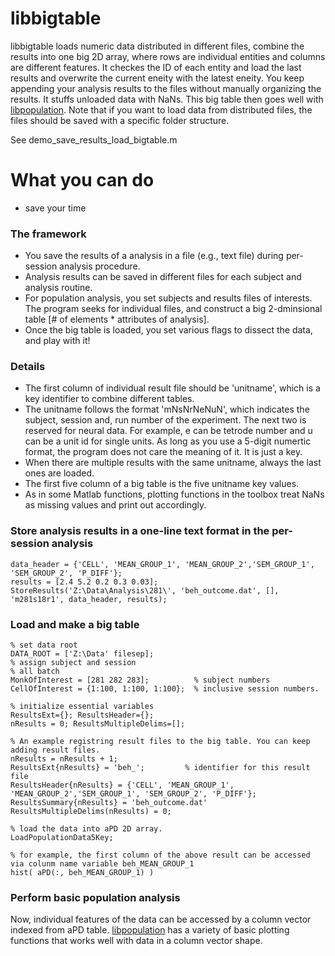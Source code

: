 # libbigtable

libbigtable loads numeric data distributed in different files, combine the results into one big 2D array, where rows are individual entities and columns are different features. It checkes the ID of each entity and load the last results and overwrite the current eneity with the latest eneity. You keep appending your analysis results to the files without manually organizing the results. It stuffs unloaded data with NaNs. This big table then goes well with [libpopulation](https://github.com/hkim09/libkm/tree/master/libpopulation/). Note that if you want to load data from distributed files, the files should be saved with a specific folder structure. 

See demo_save_results_load_bigtable.m

# What you can do

- save your time

### The framework

- You save the results of a analysis in a file (e.g., text file) during per-session analysis procedure.
- Analysis results can be saved in different files for each subject and analysis routine.
- For population analysis, you set subjects and results files of interests. The program seeks for individual files, and construct a big 2-dminsional table [# of elements * attributes of analysis].
- Once the big table is loaded, you set various flags to dissect the data, and play with it!

### Details

- The first column of individual result file should be 'unitname', which is a key identifier to combine different tables.
- The unitname follows the format 'mNsNrNeNuN', which indicates the subject, session and, run number of the experiment. The next two is reserved for neural data. For example, e can be tetrode number and u can be a unit id for single units. As long as you use a 5-digit numertic format, the program does not care the meaning of it. It is just a key.
- When there are multiple results with the same unitname, always the last ones are loaded.
- The first five column of a big table is the five unitname key values.
- As in some Matlab functions, plotting functions in the toolbox treat NaNs as missing values and print out accordingly.

### Store analysis results in a one-line text format in the per-session analysis
```
data_header = {'CELL', 'MEAN_GROUP_1', 'MEAN_GROUP_2','SEM_GROUP_1', 'SEM_GROUP_2', 'P_DIFF'};
results = [2.4 5.2 0.2 0.3 0.03];
StoreResults('Z:\Data\Analysis\281\', 'beh_outcome.dat', [], 'm281s18r1', data_header, results);
```
### Load and make a big table
```
% set data root
DATA_ROOT = ['Z:\Data' filesep];
% assign subject and session
% all batch
MonkOfInterest = [281 282 283];          % subject numbers
CellOfInterest = {1:100, 1:100, 1:100};  % inclusive session numbers.

% initialize essential variables
ResultsExt={}; ResultsHeader={};
nResults = 0; ResultsMultipleDelims=[];

% An example registring result files to the big table. You can keep adding result files.
nResults = nResults + 1;
ResultsExt{nResults} = 'beh_';         % identifier for this result file
ResultsHeader{nResults} = {'CELL', 'MEAN_GROUP_1', 'MEAN_GROUP_2','SEM_GROUP_1', 'SEM_GROUP_2', 'P_DIFF'};
ResultsSummary{nResults} = 'beh_outcome.dat'
ResultsMultipleDelims(nResults) = 0;

% load the data into aPD 2D array. 
LoadPopulationData5Key;

% for example, the first column of the above result can be accessed via colunm name variable beh_MEAN_GROUP_1
hist( aPD(:, beh_MEAN_GROUP_1) )
```
### Perform basic population analysis

Now, individual features of the data can be accessed by a column vector indexed from aPD table. [libpopulation](https://github.com/hkim09/libkm/edit/master/libpopulation/)  has a variety of basic plotting functions that works well with data in a column vector shape.
